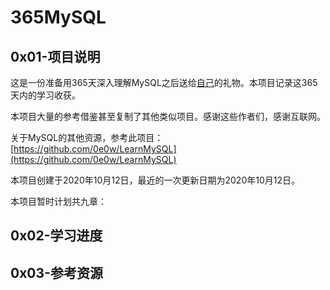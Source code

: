# 365MySQL

## 0x01-项目说明

这是一份准备用365天深入理解MySQL之后送给[自己](https://github.com/0e0w)的礼物。本项目记录这365天内的学习收获。

本项目大量的参考借鉴甚至复制了其他类似项目。感谢这些作者们，感谢互联网。

关于MySQL的其他资源，参考此项目：[https://github.com/0e0w/LearnMySQL](https://github.com/0e0w/LearnMySQL)

本项目创建于2020年10月12日，最近的一次更新日期为2020年10月12日。

本项目暂时计划共九章：

## 0x02-学习进度



## 0x03-参考资源